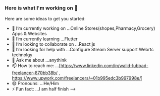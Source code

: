 ### Here is what I'm working on  👋


Here are some ideas to get you started:

- 🔭 I’m currently working on ...Online Stores(shopes,Pharmacy,Grocery) Apps & Websites
- 🌱 I’m currently learning ...Flutter 
- 👯 I’m looking to collaborate on ...React js
- 🤔 I’m looking for help with ...Configure Stream Server support Webrtc technolgy
- 💬 Ask me about ...anythink
- 📫 How to reach me: ...[https://www.linkedin.com/in/walid-lubbad-freelancer-870bb38b/  ,  https://www.upwork.com/freelancers/~01b995edc3b997998e/]
- 😄 Pronouns: ...He/Him
- ⚡ Fun fact: ...I am half finish
-->
